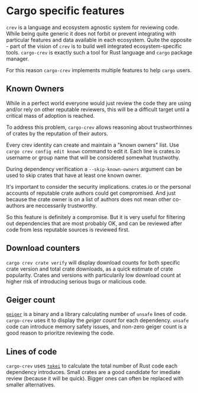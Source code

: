 # Cargo specific features

`crev` is a language and ecosystem agnostic system for reviewing code.
While being quite generic it does not forbit or prevent integrating
with particular features and data available in each ecosystem. Quite the
opposite - part of the vision of `crev` is to build well integrated
ecosystem-specific tools. `cargo-crev` is exactly such a tool for
Rust language and `cargo` package manager.

For this reason `cargo-crev` implements multiple features to help
`cargo` users.

## Known Owners

While in a perfect world everyone would just review the code they
are using and/or rely on other reputable reviewers,
this will be a difficult target until a critical mass of adoption is
reached.

To address this problem, `cargo-crev` allows reasoning about trustworthinnes
of crates by the reputation of their autors.

Every crev identity can create and maintain a "known owners" list. Use
`cargo crev config edit known` command to edit it. Each line is crates.io
username or group name that will be considered somewhat trustwothy.

During dependency verification a `--skip-known-owners` argument can be used
to skip crates that have at least one known owner.

It's important to consider the security implications. crates.io or the personal
accounts of reputable crate authors could get compromised. And just because
the crate owner is on a list of authors does not mean other co-authors
are neccessarily trustworthy.

So this feature is definitely a compromise. But it is very useful for
filtering out dependencies that are most probably OK, and can be reviewed
after code from less reputable sources is reviewed first.


## Download counters

`cargo crev crate verify` will display download counts for both specific crate version
and total crate downloads, as a quick estimate of crate popularity. Crates and versions
with particularily low download count at higher risk of introducing serious bugs
or malicious code.

## Geiger count

[`geiger`](https://crates.io/crates/geiger) is a binary and a library calculating
number of `unsafe` lines of code. `cargo-crev` uses it to display the *geiger count*
for each dependency. `unsafe` code can introduce memory safety issues, and non-zero
geiger count is a good reason to prioritze reviewing the code.

## Lines of code

`cargo-crev` uses [`tokei`](https://crates.io/crates/tokei) to calculate the total
number of Rust code each dependency introduces. Small crates are a good candidate
for imediate review (because it will be quick). Bigger ones can often be replaced
with smaller alternatives.


